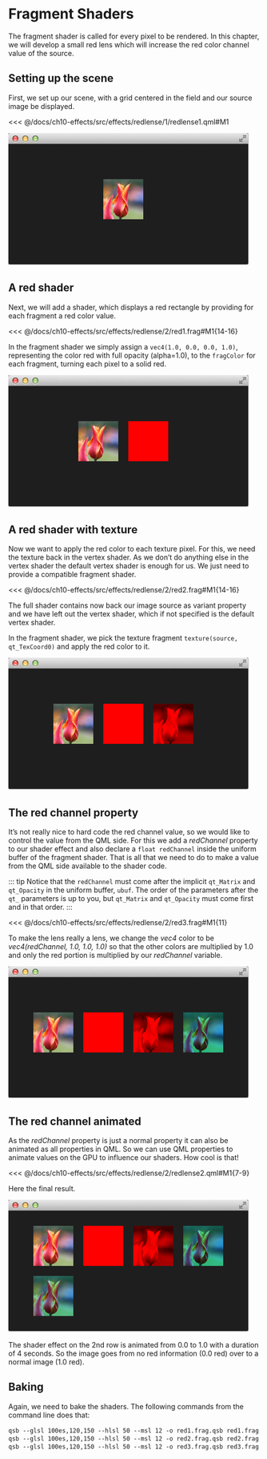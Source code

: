 # Fragment Shaders

The fragment shader is called for every pixel to be rendered. In this chapter, we will develop a small red lens which will increase the red color channel value of the source.

## Setting up the scene

First, we set up our scene, with a grid centered in the field and our source image be displayed.

<<< @/docs/ch10-effects/src/effects/redlense/1/redlense1.qml#M1

![image](./assets/redlense1.png)

## A red shader

Next, we will add a shader, which displays a red rectangle by providing for each fragment a red color value.

<<< @/docs/ch10-effects/src/effects/redlense/2/red1.frag#M1{14-16}

In the fragment shader we simply assign a `vec4(1.0, 0.0, 0.0, 1.0)`, representing the color red with full opacity (alpha=1.0), to the `fragColor` for each fragment, turning each pixel to a solid red.

![image](./assets/redlense2.png)

## A red shader with texture

Now we want to apply the red color to each texture pixel. For this, we need the texture back in the vertex shader. As we don’t do anything else in the vertex shader the default vertex shader is enough for us. We just need to provide a compatible fragment shader.

<<< @/docs/ch10-effects/src/effects/redlense/2/red2.frag#M1{14-16}

The full shader contains now back our image source as variant property and we have left out the vertex shader, which if not specified is the default vertex shader.

In the fragment shader, we pick the texture fragment `texture(source, qt_TexCoord0)` and apply the red color to it.

![image](./assets/redlense3.png)

## The red channel property

It’s not really nice to hard code the red channel value, so we would like to control the value from the QML side. For this we add a *redChannel* property to our shader effect and also declare a `float redChannel` inside the uniform buffer of the fragment shader. That is all that we need to do to make a value from the QML side available to the shader code.

::: tip
Notice that the `redChannel` must come after the implicit `qt_Matrix` and `qt_Opacity` in the uniform buffer, `ubuf`. The order of the parameters after the `qt_` parameters is up to you, but `qt_Matrix` and `qt_Opacity` must come first and in that order.
:::

<<< @/docs/ch10-effects/src/effects/redlense/2/red3.frag#M1{11}

To make the lens really a lens, we change the *vec4* color to be *vec4(redChannel, 1.0, 1.0, 1.0)* so that the other colors are multiplied by 1.0 and only the red portion is multiplied by our *redChannel* variable.

![image](./assets/redlense4.png)

## The red channel animated

As the *redChannel* property is just a normal property it can also be animated as all properties in QML. So we can use QML properties to animate values on the GPU to influence our shaders. How cool is that!

<<< @/docs/ch10-effects/src/effects/redlense/2/redlense2.qml#M1{7-9}

Here the final result.

![image](./assets/redlense5.png)

The shader effect on the 2nd row is animated from 0.0 to 1.0 with a duration of 4 seconds. So the image goes from no red information (0.0 red) over to a normal image (1.0 red).

## Baking

Again, we need to bake the shaders. The following commands from the command line does that:

```
qsb --glsl 100es,120,150 --hlsl 50 --msl 12 -o red1.frag.qsb red1.frag
qsb --glsl 100es,120,150 --hlsl 50 --msl 12 -o red2.frag.qsb red2.frag
qsb --glsl 100es,120,150 --hlsl 50 --msl 12 -o red3.frag.qsb red3.frag
```
